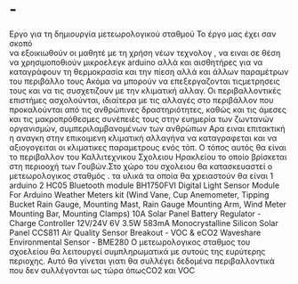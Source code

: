 # -
Εργο για τη δημιουργία μετεωρολογικού σταθμού 
Το έργο μας έχει σαν σκοπό  
να εξοικιωθούν οι μαθητέ με τη χρήση νέων τεχνολογ , να ειναι σε θέση να χρησιμοποθιούν μικροελεγκ arduino  αλλά και αισθητήρες 
για να καταγράφουν τη θερμοκρασία και την πίεση αλλά και άλλων παραμέτρων του περιβάλλο τους
Ακόμα να μπορούν να επεξεργαζονται τιςμετρησεις τους και να τις συσχετιζουν με την κλιματική αλλαγ.
Οι περιβαλλοντικές επιστήμες ασχολούνται, ιδιαίτερα με τις αλλαγές στο περιβάλλον που προκαλούνται από τις ανθρώπινες δραστηριότητες, καθώς και τις άμεσες και τις μακροπρόθεσμες συνέπειές τους στην ευημερία των ζωντανών οργανισμών, συμπεριλαμβανομένων των ανθρώπων
Αρα ειναι επιτακτική η αναγκη  στην επικοιμενη κλιματική αλλαγήνα να καταγραφεται και να αξιογογειται οι κλιματικες παραμετρους ενός τόπ.
Ο τόπος αυτός θα είναι το περιβαλλον του Καλλιτεχνικου Σχολειου Ηρακλείου το οποίο βρίσκεται στη περιοοχή των Γουβών.Στο χώρο του σχολειου θα κατασκευαστεί ο μετεωρολογικος σταθμός .
τα υλικά τα οποία θα χρειαστούν θα είναι
1 arduino 
2 HC05 Bluetooth module
BH1750FVI Digital Light Sensor Module For Arduino
Weather Meters kit (Wind Vane, Cup Anemometer, Tipping Bucket Rain Gauge, Mounting Mast, Rain Gauge Mounting Arm, Wind Meter Mounting Bar, Mounting Clamps)
10A Solar Panel Battery Regulator - Charge Controller 12V/24V
6V 3.5W 583mA Monocrystalline Silicon Solar Panel
CCS811 Air Quality Sensor Breakout - VOC & eCO2
Waveshare Environmental Sensor - BME280
Ο μετεωρολογικος  σταθμος του σχοελείου  θα λειτουργεί συμπληρωματικά με συτούς της ευρύτερης περιοχης.
Αυτό θα γίνεται  γιατι θα συλλέγει δεδομένα περιβαλλοντικά που δεν συλλέγονται ως τώρα όπωςCO2 και VOC




